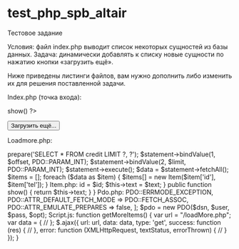 # test_php_spb_altair

Тестовое задание

Условия: файл index.php выводит список некоторых сущностей из базы данных. Задача: динамически добавлять к списку новые сущности по нажатию кнопки «загрузить ещё». 

Ниже приведены листинги файлов, вам нужно дополнить либо изменить их для решения поставленной задачи. 

 

Index.php (точка входа): 

<?php 

include('pdo.php'); 

include('item.php'); 

include('loadMore.php'); 

?> 

<div id="container"> 

<?php foreach ($items as $item): ?> 

<div class="single-item" data-id="<?= $item->id ?>"> 

<?= $item->show() ?> 

</div> 

<?php endforeach; ?> 

</div> 

<button id="loadMore">Загрузить ещё...</button> 

 

<script src="/jquery-1.11.3.min.js"></script> 

<script src="/script.js"></script> 

 


Loadmore.php: 

<?php 

 

$offset = 0; 

$limit = 10; 

 

$statement = $pdo->prepare('SELECT * FROM credit LIMIT ?, ?'); 

$statement->bindValue(1, $offset, PDO::PARAM_INT); 

$statement->bindValue(2, $limit, PDO::PARAM_INT); 

$statement->execute(); 

$data = $statement->fetchAll(); 

 

$items = []; 

foreach ($data as $item)  

{ 

$items[] = new Item($item['id'], $item['tel']); 

} 

 
 

Item.php: 

<?php 

 

class Item 

{ 

public $id; 

public $text; 

 

function __construct($id = null, $text = null) 

{ 

$this->id = $id; 

$this->text = $text; 

} 

 

public function show() 

{ 

return $this->text; 

} 

} 

 



Pdo.php: 

<?php 

    $host = '127.0.0.1'; 

    $db   = 'test'; 

    $user = 'root'; 

    $pass = ''; 

    $charset = 'utf8'; 

 

    $dsn = "mysql:host=$host;dbname=$db;charset=$charset"; 

    $opt = [ 

        PDO::ATTR_ERRMODE            => PDO::ERRMODE_EXCEPTION, 

        PDO::ATTR_DEFAULT_FETCH_MODE => PDO::FETCH_ASSOC, 

        PDO::ATTR_EMULATE_PREPARES   => false, 

    ]; 

    $pdo = new PDO($dsn, $user, $pass, $opt); 

 

  

Script.js: 

function getMoreItems() { 

var url = "/loadMore.php"; 

var data = { 

// 

}; 

 

$.ajax({ 

url: url, 

data: data, 

type: 'get', 

success: function (res) { 

// 

}, 

error: function (XMLHttpRequest, textStatus, errorThrown) { 

// 

} 

}); 

} 

 

 
